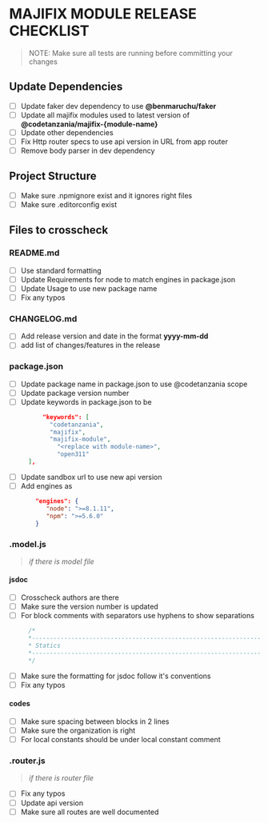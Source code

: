 # MAJIFIX MODULE RELEASE CHECKLIST

> NOTE: Make sure all tests are running before committing your changes

## Update Dependencies

- [ ] Update faker dev dependency to use **@benmaruchu/faker**
- [ ] Update all majifix modules used to latest version of **@codetanzania/majifix-{module-name}**
- [ ] Update other dependencies
- [ ] Fix Http router specs to use api version in URL from app router
- [ ] Remove body parser in dev dependency

## Project Structure

- [ ] Make sure .npmignore exist and it ignores right files
- [ ] Make sure .editorconfig exist

## Files to crosscheck

### README.md

- [ ] Use standard formatting
- [ ] Update Requirements for node to match engines in package.json
- [ ] Update Usage to use new package name
- [ ] Fix any typos

### CHANGELOG.md

- [ ] Add release version and date in the format **yyyy-mm-dd**
- [ ] add list of changes/features in the release

### package.json

- [ ] Update package name in package.json to use @codetanzania scope
- [ ] Update package version number
- [ ] Update keywords in package.json to be
	```json
		  "keywords": [
    		"codetanzania",
    		"majifix",
    		"majifix-module",
			  "<replace with module-name>",
			  "open311"
  	  ],
	```
- [ ] Update sandbox url to use new api version
- [ ] Add engines as
	```json
        "engines": {
    	   "node": ">=8.1.11",
    	   "npm": ">=5.6.0"
  		}
    ```

### .model.js

> *if there is model file*

#### jsdoc

- [ ] Crosscheck authors are there
- [ ] Make sure the version number is updated
- [ ] For block comments with separators use hyphens to show separations
  ```js
    /*
    *---------------------------------------------------------------------
    * Statics
    *---------------------------------------------------------------------
    */
  ```
- [ ] Make sure the formatting for jsdoc follow it's conventions
- [ ] Fix any typos

#### codes

- [ ] Make sure spacing between blocks in 2 lines
- [ ] Make sure the organization is right
- [ ] For local constants should be under local constant comment

### .router.js

> *if there is router file*

- [ ] Fix any typos
- [ ] Update api version
- [ ] Make sure all routes are well documented
